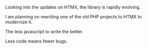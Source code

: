 Looking into the updates on HTMX, the library is rapidly evolving.

I am planning on rewriting one of the old PHP projects to HTMX to modernize it.

The less javascript to write the better.

Less code means fewer bugs.